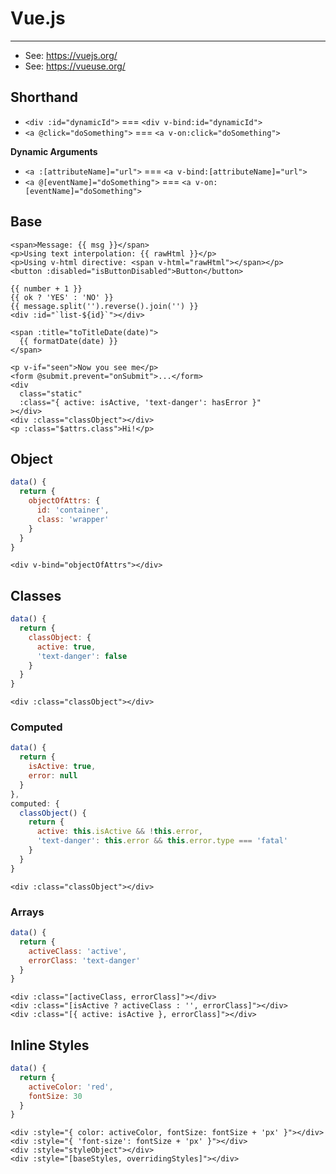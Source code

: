 # Vue.js

----

- See: https://vuejs.org/
- See: https://vueuse.org/

## Shorthand

- `<div :id="dynamicId">` === `<div v-bind:id="dynamicId">`
- `<a @click="doSomething">` === `<a v-on:click="doSomething">`

**Dynamic Arguments**
- `<a :[attributeName]="url">` === `<a v-bind:[attributeName]="url">`
- `<a @[eventName]="doSomething">` === `<a v-on:[eventName]="doSomething">`


## Base

```vue
<span>Message: {{ msg }}</span>
<p>Using text interpolation: {{ rawHtml }}</p>
<p>Using v-html directive: <span v-html="rawHtml"></span></p>
<button :disabled="isButtonDisabled">Button</button>

{{ number + 1 }}
{{ ok ? 'YES' : 'NO' }}
{{ message.split('').reverse().join('') }}
<div :id="`list-${id}`"></div>

<span :title="toTitleDate(date)">
  {{ formatDate(date) }}
</span>

<p v-if="seen">Now you see me</p>
<form @submit.prevent="onSubmit">...</form>
<div
  class="static"
  :class="{ active: isActive, 'text-danger': hasError }"
></div>
<div :class="classObject"></div>
<p :class="$attrs.class">Hi!</p>
```


## Object

```js
data() {
  return {
    objectOfAttrs: {
      id: 'container',
      class: 'wrapper'
    }
  }
}
```
```vue
<div v-bind="objectOfAttrs"></div>
```

## Classes
```js
data() {
  return {
    classObject: {
      active: true,
      'text-danger': false
    }
  }
}
```
```vue
<div :class="classObject"></div>
```

### Computed
```js
data() {
  return {
    isActive: true,
    error: null
  }
},
computed: {
  classObject() {
    return {
      active: this.isActive && !this.error,
      'text-danger': this.error && this.error.type === 'fatal'
    }
  }
}
```
```vue
<div :class="classObject"></div>
```

### Arrays
```js
data() {
  return {
    activeClass: 'active',
    errorClass: 'text-danger'
  }
}
```
```vue
<div :class="[activeClass, errorClass]"></div>
<div :class="[isActive ? activeClass : '', errorClass]"></div>
<div :class="[{ active: isActive }, errorClass]"></div>
```

## Inline Styles
```js
data() {
  return {
    activeColor: 'red',
    fontSize: 30
  }
}
```
```vue
<div :style="{ color: activeColor, fontSize: fontSize + 'px' }"></div>
<div :style="{ 'font-size': fontSize + 'px' }"></div>
<div :style="styleObject"></div>
<div :style="[baseStyles, overridingStyles]"></div>
```
